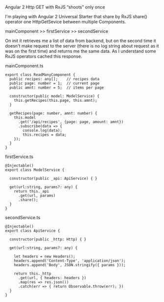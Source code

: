 Angular 2 Http GET with RxJS “shoots” only once

I'm playing with Angular 2 Universal Starter that share by RxJS share() operator one HttpGetSevice between multiple Components.

mainComponent >> firstService >> secondService

On init it retrieves me a list of data from backend, but on the second time it doesn't make request to the server (there is no log string about request as it was on the first time) and returns me the same data. As I understand some RxJS operators cached this response.

mainComponent.ts

    export class ReadManyComponent {
      public recipes: any[];    // recipes data   
      public page: number = 1;  // current page
      public amnt: number = 5;  // items per page

      constructor(public model: ModelService) {
        this.getRecipes(this.page, this.amnt);
      }

      getRecipes(page: number, amnt: number) {
        this.model
          .get('/api/recipes', {page: page, amount: amnt})
          .subscribe(data => {
            console.log(data);
            this.recipes = data;
        });
      }
    }
firstService.ts

    @Injectable()
    export class ModelService {

      constructor(public _api: ApiService) { }

      get(url:string, params?: any) {
        return this._api
          .get(url, params)
          .share();
      }
    }
secondService.ts

    @Injectable()
    export class ApiService {

      constructor(public _http: Http) { }

      get(url:string, params?: any) {

        let headers = new Headers();
        headers.append('Content-Type', 'application/json'); 
        headers.append('Body', JSON.stringify({ params }));

        return this._http
          .get(url, { headers: headers })
          .map(res => res.json())
          .catch(err => { return Observable.throw(err); })
      }
    }